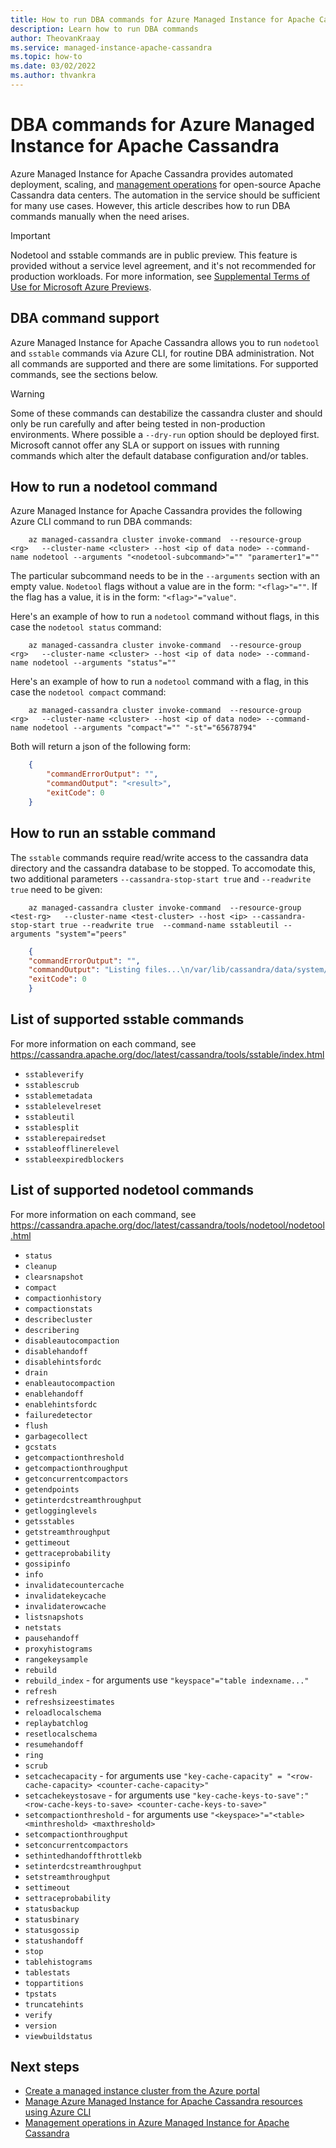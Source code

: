 ```yaml
---
title: How to run DBA commands for Azure Managed Instance for Apache Cassandra
description: Learn how to run DBA commands 
author: TheovanKraay
ms.service: managed-instance-apache-cassandra
ms.topic: how-to
ms.date: 03/02/2022
ms.author: thvankra
---
```


# DBA commands for Azure Managed Instance for Apache Cassandra

Azure Managed Instance for Apache Cassandra provides automated deployment, scaling, and [management operations](management-operations.md) for open-source Apache Cassandra data centers. The automation in the service should be sufficient for many use cases. However, this article describes how to run DBA commands manually when the need arises. 

> [!IMPORTANT]
> Nodetool and sstable commands are in public preview.
> This feature is provided without a service level agreement, and it's not recommended for production workloads.
> For more information, see [Supplemental Terms of Use for Microsoft Azure Previews](https://azure.microsoft.com/support/legal/preview-supplemental-terms/).

## DBA command support
Azure Managed Instance for Apache Cassandra allows you to run `nodetool` and `sstable` commands via Azure CLI, for routine DBA administration. Not all commands are supported and there are some limitations. For supported commands, see the sections below.

>[!WARNING]
> Some of these commands can destabilize the cassandra cluster and should only be run carefully and after being tested in non-production environments. Where possible a `--dry-run` option should be deployed first. Microsoft cannot offer any SLA or support on issues with running commands which alter the default database configuration and/or tables.



## How to run a nodetool command
Azure Managed Instance for Apache Cassandra provides the following Azure CLI command to run DBA commands:

```azurecli-interactive
    az managed-cassandra cluster invoke-command  --resource-group  <rg>   --cluster-name <cluster> --host <ip of data node> --command-name nodetool --arguments "<nodetool-subcommand>"="" "paramerter1"="" 
```

The particular subcommand needs to be in the `--arguments` section with an empty value. `Nodetool` flags without a value are in the form: `"<flag>"=""`. If the flag has a value, it is in the form: `"<flag>"="value"`.

Here's an example of how to run a `nodetool` command without flags, in this case the `nodetool status` command:

```azurecli-interactive
    az managed-cassandra cluster invoke-command  --resource-group  <rg>   --cluster-name <cluster> --host <ip of data node> --command-name nodetool --arguments "status"="" 
```

Here's an example of how to run a `nodetool` command with a flag, in this case the `nodetool compact` command:

```azurecli-interactive
    az managed-cassandra cluster invoke-command  --resource-group  <rg>   --cluster-name <cluster> --host <ip of data node> --command-name nodetool --arguments "compact"="" "-st"="65678794" 
```

Both will return a json of the following form:
   
```json 
    {
        "commandErrorOutput": "",
        "commandOutput": "<result>",
        "exitCode": 0
    }
```

## How to run an sstable command

The `sstable` commands require read/write access to the cassandra data directory and the cassandra database to be stopped. To accomodate this, two additional parameters `--cassandra-stop-start true` and  `--readwrite true` need to be given:

```azurecli-interactive
    az managed-cassandra cluster invoke-command  --resource-group  <test-rg>   --cluster-name <test-cluster> --host <ip> --cassandra-stop-start true --readwrite true  --command-name sstableutil --arguments "system"="peers"
```

```json  
    {
    "commandErrorOutput": "",
    "commandOutput": "Listing files...\n/var/lib/cassandra/data/system/peers-37f71aca7dc2383ba70672528af04d4f/me-1-big-CompressionInfo.db\n/var/lib/cassandra/data/system/peers-37f71aca7dc2383ba70672528af04d4f/me-1-big-Data.db\n/var/lib/cassandra/data/system/peers-37f71aca7dc2383ba70672528af04d4f/me-1-big-Digest.crc32\n/var/lib/cassandra/data/system/peers-37f71aca7dc2383ba70672528af04d4f/me-1-big-Filter.db\n/var/lib/cassandra/data/system/peers-37f71aca7dc2383ba70672528af04d4f/me-1-big-Index.db\n/var/lib/cassandra/data/system/peers-37f71aca7dc2383ba70672528af04d4f/me-1-big-Statistics.db\n/var/lib/cassandra/data/system/peers-37f71aca7dc2383ba70672528af04d4f/me-1-big-Summary.db\n/var/lib/cassandra/data/system/peers-37f71aca7dc2383ba70672528af04d4f/me-1-big-TOC.txt\n",
    "exitCode": 0
    }
```

## List of supported sstable commands

For more information on each command, see https://cassandra.apache.org/doc/latest/cassandra/tools/sstable/index.html

* `sstableverify`
* `sstablescrub`
* `sstablemetadata`
* `sstablelevelreset`
* `sstableutil`
* `sstablesplit`
* `sstablerepairedset`
* `sstableofflinerelevel`
* `sstableexpiredblockers`

## List of supported nodetool commands

For more information on each command, see https://cassandra.apache.org/doc/latest/cassandra/tools/nodetool/nodetool.html

* `status`
* `cleanup`
* `clearsnapshot`
* `compact`
* `compactionhistory`
* `compactionstats`
* `describecluster`
* `describering`
* `disableautocompaction`
* `disablehandoff`
* `disablehintsfordc`
* `drain`
* `enableautocompaction`
* `enablehandoff`
* `enablehintsfordc`
* `failuredetector`
* `flush`
* `garbagecollect`
* `gcstats`
* `getcompactionthreshold`
* `getcompactionthroughput`
* `getconcurrentcompactors`
* `getendpoints`
* `getinterdcstreamthroughput`
* `getlogginglevels`
* `getsstables`
* `getstreamthroughput`
* `gettimeout`
* `gettraceprobability`
* `gossipinfo`
* `info`
* `invalidatecountercache`
* `invalidatekeycache`
* `invalidaterowcache`
* `listsnapshots`
* `netstats`
* `pausehandoff`
* `proxyhistograms`
* `rangekeysample`
* `rebuild`
* `rebuild_index` - for arguments use `"keyspace"="table indexname..."`
* `refresh`
* `refreshsizeestimates`
* `reloadlocalschema`
* `replaybatchlog`
* `resetlocalschema`
* `resumehandoff`
* `ring`
* `scrub`
* `setcachecapacity` - for arguments use `"key-cache-capacity" = "<row-cache-capacity> <counter-cache-capacity>"`
* `setcachekeystosave` - for arguments use `"key-cache-keys-to-save":"<row-cache-keys-to-save> <counter-cache-keys-to-save>"`
* `setcompactionthreshold` - for arguments use `"<keyspace>"="<table> <minthreshold> <maxthreshold>`
* `setcompactionthroughput`
* `setconcurrentcompactors`
* `sethintedhandoffthrottlekb`
* `setinterdcstreamthroughput`
* `setstreamthroughput`
* `settimeout`
* `settraceprobability`
* `statusbackup`
* `statusbinary`
* `statusgossip`
* `statushandoff`
* `stop`
* `tablehistograms`
* `tablestats`
* `toppartitions`
* `tpstats`
* `truncatehints`
* `verify`
* `version`
* `viewbuildstatus`

## Next steps

* [Create a managed instance cluster from the Azure portal](create-cluster-portal.md)
* [Manage Azure Managed Instance for Apache Cassandra resources using Azure CLI](manage-resources-cli.md)
* [Management operations in Azure Managed Instance for Apache Cassandra](management-operations.md)